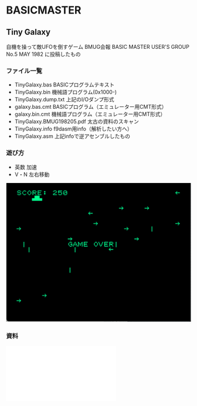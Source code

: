 # BASICMASTER

## Tiny Galaxy

自機を操って敵UFOを倒すゲーム
BMUG会報 BASIC MASTER USER'S GROUP No.5 MAY 1982 に投稿したもの


### ファイル一覧

- TinyGalaxy.bas			BASICプログラムテキスト
- TinyGalaxy.bin			機械語プログラム(0x1000-)
- TinyGalaxy.dump.txt		上記のI/Oダンプ形式
- galaxy.bas.cmt			BASICプログラム（エミュレーター用CMT形式）
- galaxy.bin.cmt			機械語プログラム（エミュレーター用CMT形式）
- TinyGalaxy.BMUG198205.pdf	太古の資料のスキャン
- TinyGalaxy.info			f9dasm用info（解析したい方へ）
- TinyGalaxy.asm			上記infoで逆アセンブルしたもの


### 遊び方

- 英数	加速
- V・N	左右移動

![Tiny Galaxy](./TinyGalaxy.screenshot-1.png "Tiny Galaxy")

### 資料

![Tiny Galaxy](./TinyGalaxy.BMUG198205.pdf "Tiny Galaxy")
